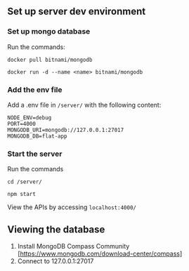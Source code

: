 ## Set up server dev environment ##

### Set up mongo database ###
Run the commands:

`docker pull bitnami/mongodb`

`docker run -d --name <name> bitnami/mongodb`

### Add the env file ###
Add a .env file in `/server/` with the following content:

```
NODE_ENV=debug
PORT=4000
MONGODB_URI=mongodb://127.0.0.1:27017
MONGODB_DB=flat-app
```

### Start the server ###
Run the commands

`cd /server/`

`npm start`

View the APIs by accessing `localhost:4000/`

## Viewing the database ##
1. Install MongoDB Compass Community [https://www.mongodb.com/download-center/compass]
2. Connect to 127.0.0.1:27017